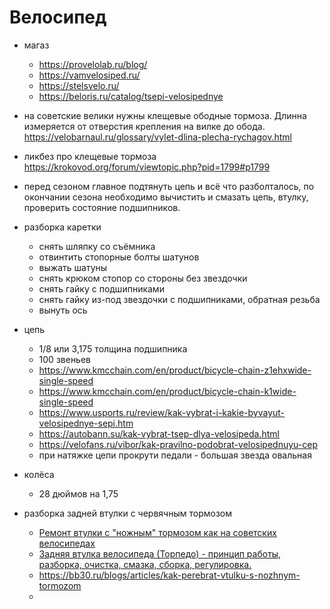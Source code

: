 # Велосипед

* магаз
	 * https://provelolab.ru/blog/
	 * https://vamvelosiped.ru/
	 * https://stelsvelo.ru/
	 * https://beloris.ru/catalog/tsepi-velosipednye


* на советские велики нужны клещевые ободные тормоза. Длинна измеряется от отверстия крепления на вилке до обода. https://velobarnaul.ru/glossary/vylet-dlina-plecha-rychagov.html
* ликбез про клещевые тормоза https://krokovod.org/forum/viewtopic.php?pid=1799#p1799
* перед сезоном главное подтянуть цепь и всё что разболталось, по окончании сезона необходимо вычистить и смазать цепь, втулку, проверить состояние подшипников.
* разборка каретки
	* снять шляпку со съёмника
	* отвинтить стопорные болты шатунов
	* выжать шатуны
	* снять крюком стопор со стороны без звездочки
	* снять гайку с подшипниками
	* снять гайку из-под звездочки с подшипниками, обратная резьба
	* вынуть ось
 * цепь
	* 1/8 или 3,175 толщина подшипника
	* 100 звеньев
	* https://www.kmcchain.com/en/product/bicycle-chain-z1ehxwide-single-speed
	* https://www.kmcchain.com/en/product/bicycle-chain-k1wide-single-speed
	* https://www.usports.ru/review/kak-vybrat-i-kakie-byvayut-velosipednye-sepi.htm
	* https://autobann.su/kak-vybrat-tsep-dlya-velosipeda.html
	* https://velofans.ru/vibor/kak-pravilno-podobrat-velosipednuyu-cep
	* при натяжке цепи прокрути педали - большая звезда овальная
 * колёса
	* 28 дюймов на 1,75
 * разборка задней втулки с червячным тормозом
	* [Ремонт втулки с "ножным" тормозом как на советских велосипедах](https://www.youtube.com/watch?v=Lvc38a6GtnA)
	* [Задняя втулка велосипеда (Торпедо) - принцип работы, разборка, очистка, смазка, сборка, регулировка.](https://www.youtube.com/watch?v=y-0ZC2BQ1G0)
	* https://bb30.ru/blogs/articles/kak-perebrat-vtulku-s-nozhnym-tormozom
	* 